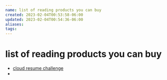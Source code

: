 ```yaml
---
name: list of reading products you can buy
created: 2023-02-04T00:53:58-06:00
updated: 2023-02-04T00:54:36-06:00
aliases: 
tags: 
---
```

# list of reading products you can buy


- [cloud resume challenge](https://forrestbrazeal.gumroad.com/l/cloud-resume-challenge-book?layout=discover&recommended_by=search)
- 